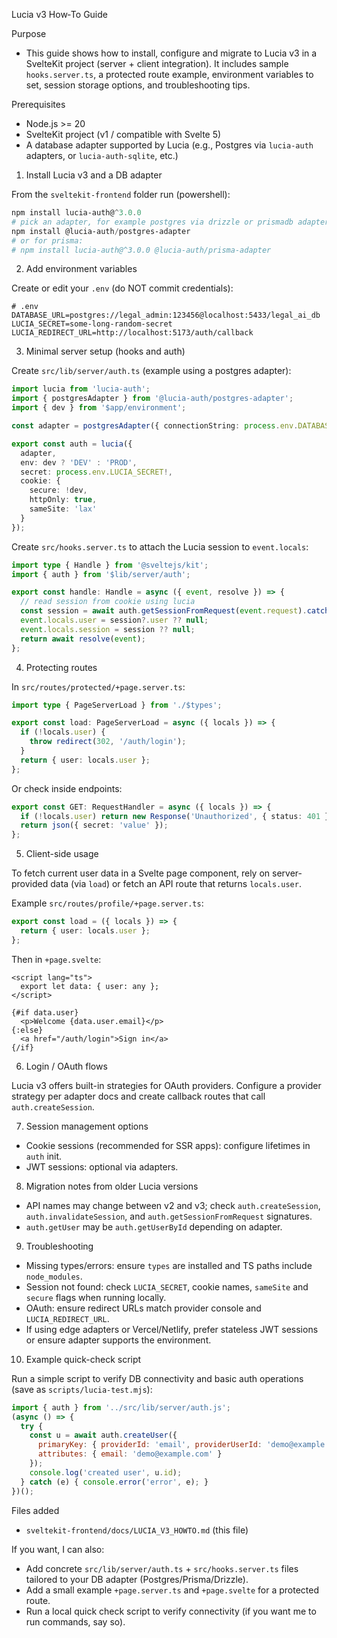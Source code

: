 Lucia v3 How‑To Guide

Purpose
- This guide shows how to install, configure and migrate to Lucia v3 in a SvelteKit project (server + client integration). It includes sample `hooks.server.ts`, a protected route example, environment variables to set, session storage options, and troubleshooting tips.

Prerequisites
- Node.js >= 20
- SvelteKit project (v1 / compatible with Svelte 5)
- A database adapter supported by Lucia (e.g., Postgres via `lucia-auth` adapters, or `lucia-auth-sqlite`, etc.)

1) Install Lucia v3 and a DB adapter

From the `sveltekit-frontend` folder run (powershell):

```powershell
npm install lucia-auth@^3.0.0
# pick an adapter, for example postgres via drizzle or prismadb adapter
npm install @lucia-auth/postgres-adapter
# or for prisma:
# npm install lucia-auth@^3.0.0 @lucia-auth/prisma-adapter
```

2) Add environment variables

Create or edit your `.env` (do NOT commit credentials):

```env
# .env
DATABASE_URL=postgres://legal_admin:123456@localhost:5433/legal_ai_db
LUCIA_SECRET=some-long-random-secret
LUCIA_REDIRECT_URL=http://localhost:5173/auth/callback
```

3) Minimal server setup (hooks and auth)

Create `src/lib/server/auth.ts` (example using a postgres adapter):

```ts
import lucia from 'lucia-auth';
import { postgresAdapter } from '@lucia-auth/postgres-adapter';
import { dev } from '$app/environment';

const adapter = postgresAdapter({ connectionString: process.env.DATABASE_URL! });

export const auth = lucia({
  adapter,
  env: dev ? 'DEV' : 'PROD',
  secret: process.env.LUCIA_SECRET!,
  cookie: {
    secure: !dev,
    httpOnly: true,
    sameSite: 'lax'
  }
});
```

Create `src/hooks.server.ts` to attach the Lucia session to `event.locals`:

```ts
import type { Handle } from '@sveltejs/kit';
import { auth } from '$lib/server/auth';

export const handle: Handle = async ({ event, resolve }) => {
  // read session from cookie using lucia
  const session = await auth.getSessionFromRequest(event.request).catch(() => null);
  event.locals.user = session?.user ?? null;
  event.locals.session = session ?? null;
  return await resolve(event);
};
```

4) Protecting routes

In `src/routes/protected/+page.server.ts`:

```ts
import type { PageServerLoad } from './$types';

export const load: PageServerLoad = async ({ locals }) => {
  if (!locals.user) {
    throw redirect(302, '/auth/login');
  }
  return { user: locals.user };
};
```

Or check inside endpoints:

```ts
export const GET: RequestHandler = async ({ locals }) => {
  if (!locals.user) return new Response('Unauthorized', { status: 401 });
  return json({ secret: 'value' });
};
```

5) Client-side usage

To fetch current user data in a Svelte page component, rely on server-provided data (via `load`) or fetch an API route that returns `locals.user`.

Example `src/routes/profile/+page.server.ts`:

```ts
export const load = ({ locals }) => {
  return { user: locals.user };
};
```

Then in `+page.svelte`:

```svelte
<script lang="ts">
  export let data: { user: any };
</script>

{#if data.user}
  <p>Welcome {data.user.email}</p>
{:else}
  <a href="/auth/login">Sign in</a>
{/if}
```

6) Login / OAuth flows

Lucia v3 offers built-in strategies for OAuth providers. Configure a provider strategy per adapter docs and create callback routes that call `auth.createSession`.

7) Session management options

- Cookie sessions (recommended for SSR apps): configure lifetimes in `auth` init.
- JWT sessions: optional via adapters.

8) Migration notes from older Lucia versions

- API names may change between v2 and v3; check `auth.createSession`, `auth.invalidateSession`, and `auth.getSessionFromRequest` signatures.
- `auth.getUser` may be `auth.getUserById` depending on adapter.

9) Troubleshooting

- Missing types/errors: ensure `types` are installed and TS paths include `node_modules`.
- Session not found: check `LUCIA_SECRET`, cookie names, `sameSite` and `secure` flags when running locally.
- OAuth: ensure redirect URLs match provider console and `LUCIA_REDIRECT_URL`.
- If using edge adapters or Vercel/Netlify, prefer stateless JWT sessions or ensure adapter supports the environment.

10) Example quick-check script

Run a simple script to verify DB connectivity and basic auth operations (save as `scripts/lucia-test.mjs`):

```mjs
import { auth } from '../src/lib/server/auth.js';
(async () => {
  try {
    const u = await auth.createUser({
      primaryKey: { providerId: 'email', providerUserId: 'demo@example.com' },
      attributes: { email: 'demo@example.com' }
    });
    console.log('created user', u.id);
  } catch (e) { console.error('error', e); }
})();
```

Files added
- `sveltekit-frontend/docs/LUCIA_V3_HOWTO.md` (this file)

If you want, I can also:
- Add concrete `src/lib/server/auth.ts` + `src/hooks.server.ts` files tailored to your DB adapter (Postgres/Prisma/Drizzle).
- Add a small example `+page.server.ts` and `+page.svelte` for a protected route.
- Run a local quick check script to verify connectivity (if you want me to run commands, say so).